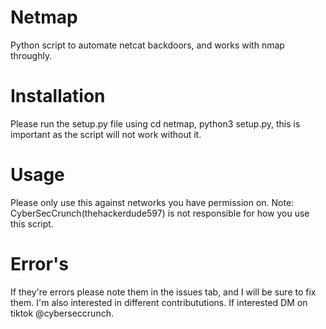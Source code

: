 # Netmap
Python script to automate netcat backdoors, and works with nmap throughly.

# Installation
Please run the setup.py file using cd netmap, python3 setup.py, this is important as the script will not work without it.

# Usage
Please only use this against networks you have permission on.
Note: CyberSecCrunch(thehackerdude597) is not responsible for how you use this script.

# Error's
If they're errors please note them in the issues tab, and I will be sure to fix them. I'm also interested in different contribututions. If interested DM on tiktok @cyberseccrunch.

